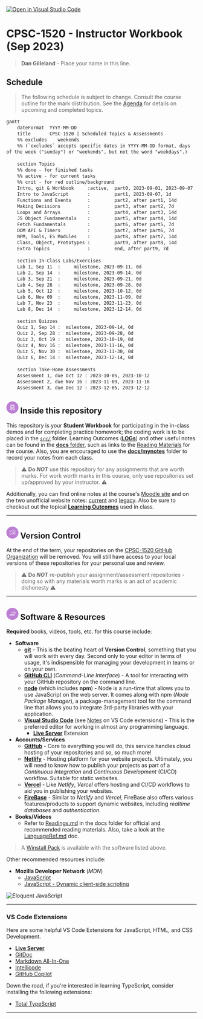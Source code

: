 [![Open in Visual Studio Code](https://classroom.github.com/assets/open-in-vscode-718a45dd9cf7e7f842a935f5ebbe5719a5e09af4491e668f4dbf3b35d5cca122.svg)](https://classroom.github.com/online_ide?assignment_repo_id=11711061&assignment_repo_type=AssignmentRepo)
# CPSC-1520 - **Instructor Workbook** (Sep 2023)

> **Dan Gilleland** - Place your name in this line.

## Schedule

> The following schedule is subject to change. Consult the course outline for the mark distribution. See the [Agenda](./Agenda.md) for details on upcoming and completed topics.

```mermaid
gantt
    dateFormat  YYYY-MM-DD
    title       CPSC-1520 | Scheduled Topics & Assessments
    %% excludes    weekends
    %% (`excludes` accepts specific dates in YYYY-MM-DD format, days of the week ("sunday") or "weekends", but not the word "weekdays".)

    section Topics
    %% done - for finished tasks
    %% active - for current tasks
    %% crit - for red outline/background
    Intro, git & Workbook     :active,  part0, 2023-09-01, 2023-09-07
    Intro to JavaScript       :         part1, 2023-09-07, 1d
    Functions and Events      :         part2, after part1, 14d
    Making Decisions          :         part3, after part2, 7d
    Loops and Arrays          :         part4, after part3, 14d
    JS Object Fundamentals    :         part5, after part4, 14d
    Fetch Fundamentals        :         part6, after part5, 7d
    DOM API & Timers          :         part7, after part6, 7d
    NPM, Tools, ES Modules    :         part8, after part7, 14d
    Class, Object, Prototypes :         part9, after part8, 14d
    Extra Topics              :         end, after part9, 7d 

    section In-Class Labs/Exercises
    Lab 1, Sep 11  :     milestone, 2023-09-11, 0d
    Lab 2, Sep 14  :     milestone, 2023-09-14, 0d
    Lab 3, Sep 21  :     milestone, 2023-09-21, 0d
    Lab 4, Sep 28  :     milestone, 2023-09-28, 0d
    Lab 5, Oct 12  :     milestone, 2023-10-12, 0d
    Lab 6, Nov 09  :     milestone, 2023-11-09, 0d
    Lab 7, Nov 23  :     milestone, 2023-11-23, 0d
    Lab 8, Dec 14  :     milestone, 2023-12-14, 0d

    section Quizzes
    Quiz 1, Sep 14 :  milestone, 2023-09-14, 0d
    Quiz 2, Sep 28 :  milestone, 2023-09-28, 0d
    Quiz 3, Oct 19 :  milestone, 2023-10-19, 0d
    Quiz 4, Nov 16 :  milestone, 2023-11-16, 0d
    Quiz 5, Nov 30 :  milestone, 2023-11-30, 0d
    Quiz 6, Dec 14 :  milestone, 2023-12-14, 0d

    section Take-Home Assessments
    Assessment 1, due Oct 12 : 2023-10-05, 2023-10-12
    Assessment 2, due Nov 16 : 2023-11-09, 2023-11-16
    Assessment 3, due Dec 12 : 2023-12-05, 2023-12-12

```

## ![Inside This Repo](./docs/images/level.png) Inside this repository

This repository is your **Student Workbook** for participating in the in-class demos and for completing practice homework; the coding work is to be placed in the [*`src/`*](./src/ReadMe.md) folder. Learning Outcomes ([**LOGs**](./docs/logs/ReadMe.md)) and other useful notes can be found in the [**docs** folder](./docs), such as links to the [Reading Materials](./docs/Readings.md) for the course. Also, you are encouraged to use the [**docs/mynotes**](./docs/mynotes/ReadMe.md) folder to record your notes from each class.

> :warning: **Do *NOT*** use this repository for any assignments that are worth marks. For work worth marks in this course, only use repositories set up/approved by your instructor. :warning:

Additionally, you can find online notes at the course's [Moodle site](https://moodle.nait.ca) and on the two unofficial website notes: [current](https://cpsc-1520.github.io/cpsc1520/) and [legacy](https://cpsc-1520.github.io). Also be sure to checkout out the topical [**Learning Outcomes**](https://cpsc-1520.github.io/LOGs.html) used in class.

----

## ![Version Control](./docs/images/tasks.png) Version Control

At the end of the term, your repositories on the [CPSC-1520 GitHub Organization](https://github.com/CPSC-1520) will be removed. You will still have access to your local versions of these repositories for your personal use and review.

> :warning: **Do *NOT*** re-publish your assignment/assessment repositories - doing so with any materials worth marks is an act of academic dishonesty :warning:

----

## ![Software et.al.](./docs/images/code.png) Software & Resources

**Required** books, videos, tools, etc. for this course include:

- **Software**
  - [**git**](https://git-scm.com/downloads) - This is the beating heart of **Version Control**, something that you will work with every day. Second only to your editor in terms of usage, it's indispensible for managing your development in teams or on your own.
  - [**GitHub CLI**](https://cli.github.com/) (*Command-Line Interface*) - A tool for interacting with your GitHub repository on the command line.
  - [**node**](https://nodejs.org/en/download/) (which includes **npm**) - Node is a run-time that allows you to use JavaScript on the web server. It comes along with npm (*Node Package Manager*), a package-management tool for the command line that allows you to integrate 3rd-party libraries with your application.
  - [**Visual Studio Code**](https://code.visualstudio.com) (see [Notes](#vs-code-extensions) on VS Code extensions) - This is the preferred editor for working in almost any programming language.
    - [**Live Server**](https://marketplace.visualstudio.com/items?itemName=ritwickdey.LiveServer) Extension
- **Accounts/Services**
  - [**GitHub**](https://github.com) - Core to everything you will do, this service handles cloud hosting of your repositories and so, so much more!
  - [**Netlify**](https://www.netlify.com/) - Hosting platform for your website projects. Ultimately, you will need to know how to publish your projects as part of a *Continuous Integration* and *Continuous Development* (CI/CD) workflow. Suitable for static websites.
  - [**Vercel**](https://vercel.com/) - Like *Netlify*, *Vercel* offers hosting and CI/CD workflows to aid you in publishing your websites.
  - [**FireBase**](https://firebase.google.com/) - Similar to *Netlify* and *Vercel*, FireBase also offers various features/products to support dynamic websites, including *realtime databases* and *authentication*.
- **Books/Videos**
  - Refer to [Readings.md](./docs/Readings.md) in the docs folder for official and recommended reading materials. Also, take a look at the [LanguageRef.md](./docs/LanguageRef.md) doc.

> A [Winstall Pack](https://winstall.app/packs/Kk3wzlS33) is available with the software listed above.

Other recommended resources include:

- **Mozilla Developer Network** (*MDN*)
  - [JavaScript](https://developer.mozilla.org/en-US/docs/Web/JavaScript)
  - [JavaScript - Dynamic client-side scripting](https://developer.mozilla.org/en-US/docs/Learn/JavaScript)

![Eloquent JavaScript](https://eloquentjavascript.net/img/cover.jpg)

----

### VS Code Extensions

Here are some helpful VS Code Extensions for JavaScript, HTML, and CSS Development.

- [**Live Server**](https://marketplace.visualstudio.com/items?itemName=ritwickdey.LiveServer)
- [GitDoc](https://marketplace.visualstudio.com/items?itemName=vsls-contrib.gitdoc)
- [Markdown All-In-One](https://marketplace.visualstudio.com/items?itemName=yzhang.markdown-all-in-one)
- [Intellicode](https://marketplace.visualstudio.com/items?itemName=VisualStudioExptTeam.vscodeintellicode)
- [GitHub Copilot](https://marketplace.visualstudio.com/items?itemName=GitHub.copilot)

Down the road, if you're interested in learning TypeScript, consider installing the following extensions:

- [Total TypeScript](https://marketplace.visualstudio.com/items?itemName=mattpocock.ts-error-translator)

----
